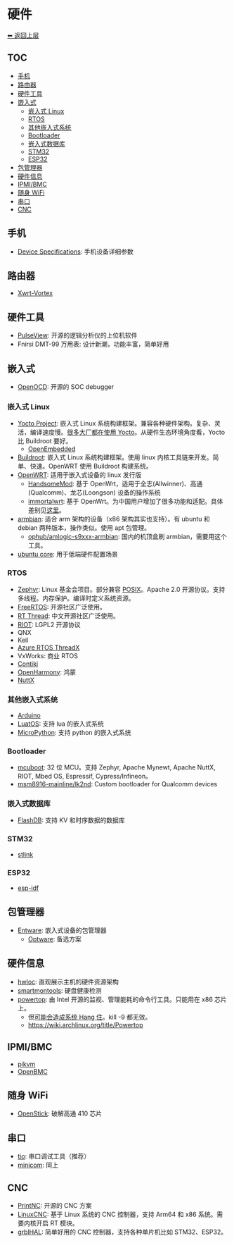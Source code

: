 # 硬件

[⬅︎ 返回上层](../#硬件)

## TOC

<!-- MarkdownTOC GFM -->

- [手机](#手机)
- [路由器](#路由器)
- [硬件工具](#硬件工具)
- [嵌入式](#嵌入式)
    - [嵌入式 Linux](#嵌入式-linux)
    - [RTOS](#rtos)
    - [其他嵌入式系统](#其他嵌入式系统)
    - [Bootloader](#bootloader)
    - [嵌入式数据库](#嵌入式数据库)
    - [STM32](#stm32)
    - [ESP32](#esp32)
- [包管理器](#包管理器)
- [硬件信息](#硬件信息)
- [IPMI/BMC](#ipmibmc)
- [随身 WiFi](#随身-wifi)
- [串口](#串口)
- [CNC](#cnc)

<!-- /MarkdownTOC -->

## 手机

- [Device Specifications](https://www.devicespecifications.com/): 手机设备详细参数

## 路由器

- [Xwrt-Vortex](https://xvtx.ru/xwrt/index.htm)

## 硬件工具

- [PulseView](https://sigrok.org/wiki/PulseView): 开源的逻辑分析仪的上位机软件
- Fnirsi DMT-99 万用表: 设计新潮，功能丰富，简单好用

## 嵌入式

- [OpenOCD](https://openocd.org/): 开源的 SOC debugger

### 嵌入式 Linux

- [Yocto Project](https://www.yoctoproject.org): 嵌入式 Linux 系统构建框架。兼容各种硬件架构。复杂、灵活，编译速度慢。[很多大厂都在使用 Yocto](https://wiki.yoctoproject.org/wiki/Project_Users)。从硬件生态环境角度看，Yocto 比 Buildroot 要好。
  - [OpenEmbedded](http://openembedded.org/)
- [Buildroot](https://buildroot.org/): 嵌入式 Linux 系统构建框架。使用 linux 内核工具链来开发。简单、快速。OpenWRT 使用 Buildroot 构建系统。
- [OpenWRT](https://github.com/openwrt/openwrt): 适用于嵌入式设备的 linux 发行版
  - [HandsomeMod](https://github.com/HandsomeMod/HandsomeMod): 基于 OpenWrt，适用于全志(Allwinner)、高通(Qualcomm)、龙芯(Loongson) 设备的操作系统
  - [immortalwrt](https://github.com/immortalwrt/immortalwrt): 基于 OpenWrt。为中国用户增加了很多功能和适配。具体差别见[这里](https://github.com/immortalwrt/immortalwrt/discussions/1109#discussioncomment-8073987)。
- [armbian](https://www.armbian.com/): 适合 arm 架构的设备（x86 架构其实也支持）。有 ubuntu 和 debian 两种版本，操作类似。使用 apt 包管理。
  - [ophub/amlogic-s9xxx-armbian](https://github.com/ophub/amlogic-s9xxx-armbian): 国内的机顶盒刷 armbian，需要用这个工具。
- [ubuntu core](https://ubuntu.com/core): 用于低端硬件配置场景

### RTOS

- [Zephyr](https://github.com/zephyrproject-rtos/zephyr): Linux 基金会项目。部分兼容 [POSIX](https://docs.zephyrproject.org/latest/services/portability/posix.html)。Apache 2.0 开源协议。支持多线程。内存保护。编译时定义系统资源。
- [FreeRTOS](https://github.com/FreeRTOS/FreeRTOS): 开源社区广泛使用。
- [RT Thread](https://github.com/RT-Thread/rt-thread): 中文开源社区广泛使用。
- [RIOT](https://github.com/RIOT-OS/RIOT): LGPL2 开源协议
- QNX
- Keil
- [Azure RTOS ThreadX](https://github.com/azure-rtos/threadx)
- VxWorks: 商业 RTOS
- [Contiki](https://github.com/contiki-os/contiki)
- [OpenHarmony](https://www.openharmony.cn/mainPlay): 鸿蒙
- [NuttX](https://nuttx.apache.org/)

### 其他嵌入式系统

- [Arduino](https://www.arduino.cc/)
- [LuatOS](https://github.com/openLuat/LuatOS): 支持 lua 的嵌入式系统
- [MicroPython](https://micropython.org/): 支持 python 的嵌入式系统

### Bootloader

- [mcuboot](https://github.com/mcu-tools/mcuboot): 32 位 MCU。支持 Zephyr, Apache Mynewt, Apache NuttX, RIOT, Mbed OS, Espressif, Cypress/Infineon。
- [msm8916-mainline/lk2nd](https://github.com/msm8916-mainline/lk2nd): Custom bootloader for Qualcomm devices

### 嵌入式数据库

- [FlashDB](https://github.com/armink/FlashDB): 支持 KV 和时序数据的数据库

### STM32

- [stlink](https://github.com/stlink-org/stlink)

### ESP32

- [esp-idf](https://github.com/espressif/esp-idf)

## 包管理器

- [Entware](https://github.com/Entware/Entware): 嵌入式设备的包管理器
  - [Optware](https://github.com/Optware/Optware-ng): 备选方案

## 硬件信息

- [hwloc](https://github.com/open-mpi/hwloc): 直观展示主机的硬件资源架构
- [smartmontools](https://www.smartmontools.org/): 硬盘健康检测
- [powertop](https://github.com/fenrus75/powertop): 由 Intel 开源的监视、管理能耗的命令行工具。只能用在 x86 芯片上。
  - 但[可能会造成系统 Hang 住](https://support.oracle.com/knowledge/Sun%20Microsystems/2830188_1.html)。kill -9 都无效。
  - https://wiki.archlinux.org/title/Powertop


## IPMI/BMC

- [pikvm](https://github.com/pikvm/pikvm)
- [OpenBMC](https://github.com/facebook/openbmc)

## 随身 WiFi

- [OpenStick](https://github.com/OpenStick/OpenStick): 破解高通 410 芯片

## 串口

- [tio](https://github.com/tio/tio): 串口调试工具（推荐）
- [minicom](https://linux.die.net/man/1/minicom): 同上

## CNC

- [PrintNC](https://wiki.printnc.info/): 开源的 CNC 方案
- [LinuxCNC](https://github.com/LinuxCNC/linuxcnc): 基于 Linux 系统的 CNC 控制器，支持 Arm64 和 x86 系统。需要内核开启 RT 模块。
- [grblHAL](https://github.com/grblHAL): 简单好用的 CNC 控制器，支持各种单片机比如 STM32、ESP32。
